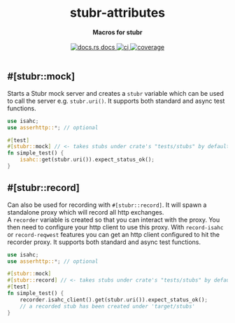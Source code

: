 <h1 align="center">stubr-attributes</h1>
<div align="center">
 <strong>
   Macros for stubr
 </strong>
</div>
<br />
<div align="center">
  <a href="https://docs.rs/stubr-attributes">
    <img src="https://img.shields.io/badge/docs-latest-blue.svg?style=flat-square"
      alt="docs.rs docs" />
  </a>
  <a href="https://github.com/beltram/stubr/actions">
    <img src="https://github.com/beltram/stubr/workflows/ci/badge.svg?style=flat-square"
      alt="ci" />
  </a>
  <a href="https://coveralls.io/github/beltram/stubr?branch=main">
    <img src="https://coveralls.io/repos/github/beltram/stubr/badge.svg?branch=main" alt="coverage" />
  </a>
</div>
<br/>

## #[stubr::mock]

Starts a Stubr mock server and creates a `stubr` variable which can be used to call the server e.g. `stubr.uri()`. It
supports both standard and async test functions.

```rust
use isahc;
use asserhttp::*; // optional

#[test]
#[stubr::mock] // <- takes stubs under crate's "tests/stubs" by default
fn simple_test() {
    isahc::get(stubr.uri()).expect_status_ok();
}
```

## #[stubr::record]

Can also be used for recording with `#[stubr::record]`. It will spawn a standalone proxy which will record all http
exchanges.  
A `recorder` variable is created so that you can interact with the proxy. You then need to configure your http client to
use this proxy. With `record-isahc` or `record-reqwest` features you can get an http client configured to hit the
recorder proxy. It supports both standard and async test functions.

```rust
use isahc;
use asserhttp::*; // optional

#[stubr::mock]
#[stubr::record] // <- takes stubs under crate's "tests/stubs" by default
#[test]
fn simple_test() {
    recorder.isahc_client().get(stubr.uri()).expect_status_ok();
    // a recorded stub has been created under 'target/stubs'
}
```